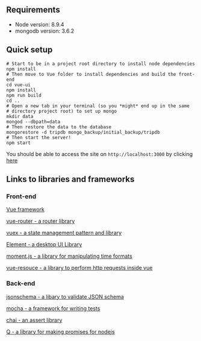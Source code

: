 ## Requirements
* Node version: 8.9.4
* mongodb version: 3.6.2

## Quick setup
```
# Start to be in a project root directory to install node dependencies
npm install
# Then move to Vue folder to install dependencies and build the front-end
cd vue-ui
npm install
npm run build
cd ..
# Open a new tab in your terminal (so you *might* end up in the same
# directory project root) to set up mongo
mkdir data
mongod --dbpath=data
# Then restore the data to the database
mongorestore -d tripdb mongo_backup/initial_backup/tripdb
# Then start the server!
npm start
```
You should be able to access the site on `http://localhost:3000` by clicking [here](http://localhost:3000)

## Links to libraries and frameworks
### Front-end
[Vue framework](https://vuejs.org/)

[vue-router - a router library](https://router.vuejs.org/en/)

[vuex - a state management pattern and library](https://vuex.vuejs.org/en/intro.html)

[Element - a desktop UI Library](http://element.eleme.io/#/en-US)

[moment.js - a library for manipulating time formats](http://momentjs.com/)

[vue-resouce - a library to perform http requests inside vue](https://github.com/pagekit/vue-resource)

### Back-end
[jsonschema - a libary to validate JSON schema](https://www.npmjs.com/package/jsonschema)

[mocha - a framework for writing tests](https://mochajs.org/)

[chai - an assert library](http://chaijs.com/)

[Q - a library for making promises for nodejs](http://documentup.com/kriskowal/q/)
